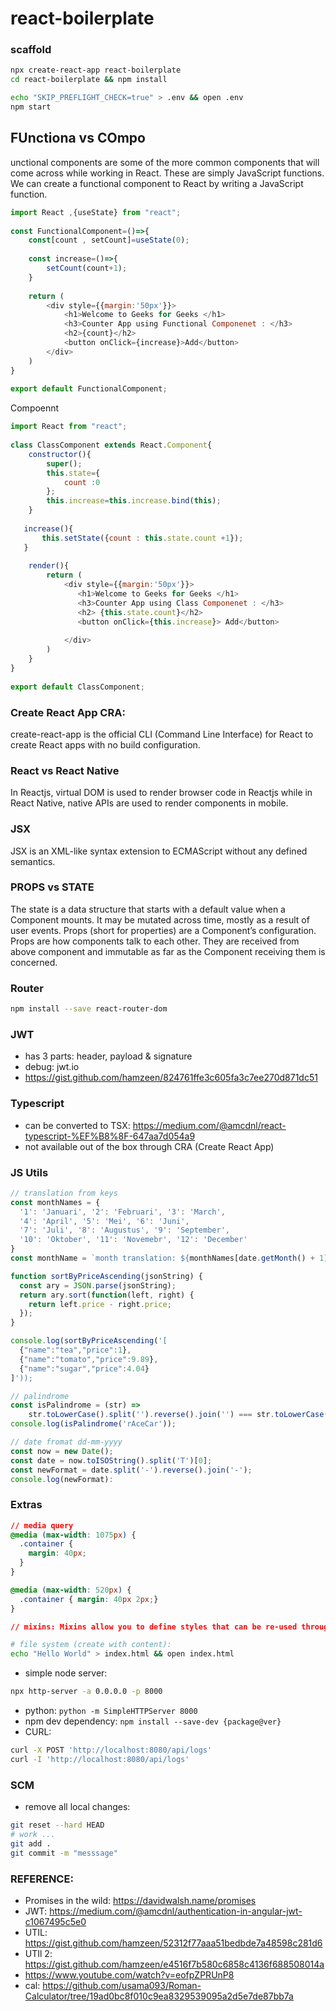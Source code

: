 # react-boilerplate

### scaffold

```sh
npx create-react-app react-boilerplate
cd react-boilerplate && npm install
```
```sh
echo "SKIP_PREFLIGHT_CHECK=true" > .env && open .env
npm start
```

## FUnctiona vs COmpo
unctional components are some of the more common components that will come across while working in React. These are simply JavaScript functions. We can create a functional component to React by writing a JavaScript function.
```js
import React ,{useState} from "react";
 
const FunctionalComponent=()=>{
    const[count , setCount]=useState(0);
 
    const increase=()=>{
        setCount(count+1);
    }
 
    return (
        <div style={{margin:'50px'}}>
            <h1>Welcome to Geeks for Geeks </h1>
            <h3>Counter App using Functional Componenet : </h3>
            <h2>{count}</h2>
            <button onClick={increase}>Add</button>
        </div>
    )
}
 
export default FunctionalComponent;
```

Compoennt 
```js
import React from "react";
 
class ClassComponent extends React.Component{
    constructor(){
        super();
        this.state={
            count :0
        };
        this.increase=this.increase.bind(this);
    }
     
   increase(){
       this.setState({count : this.state.count +1});
   }
 
    render(){
        return (
            <div style={{margin:'50px'}}>
               <h1>Welcome to Geeks for Geeks </h1>
               <h3>Counter App using Class Componenet : </h3>
               <h2> {this.state.count}</h2> 
               <button onClick={this.increase}> Add</button>
 
            </div>
        )
    }
}
 
export default ClassComponent;
```

### Create React App CRA:
create-react-app is the official CLI (Command Line Interface) for React to create React apps with no build configuration.

### React vs React Native
In Reactjs, virtual DOM is used to render browser code in Reactjs while in React Native, native APIs are used to render components in mobile.

### JSX
JSX is an XML-like syntax extension to ECMAScript without any defined semantics.

### PROPS vs STATE
The state is a data structure that starts with a default value when a Component mounts. It may be mutated across time, mostly as a result of user events.
Props (short for properties) are a Component’s configuration. Props are how components talk to each other. They are received from above component and immutable as far as the Component receiving them is concerned.


### Router
```sh
npm install --save react-router-dom
```

### JWT
* has 3 parts: header, payload & signature
* debug: jwt.io
* <https://gist.github.com/hamzeen/824761ffe3c605fa3c7ee270d871dc51>

### Typescript
* can be converted to TSX: <https://medium.com/@amcdnl/react-typescript-%EF%B8%8F-647aa7d054a9>
* not available out of the box through CRA (Create React App)

### JS Utils

```js
// translation from keys
const monthNames = {
  '1': 'Januari', '2': 'Februari', '3': 'March',
  '4': 'April', '5': 'Mei', '6': 'Juni',
  '7': 'Juli', '8': 'Augustus', '9': 'September',
  '10': 'Oktober', '11': 'Novemebr', '12': 'December'
}
const monthName = `month translation: ${monthNames[date.getMonth() + 1]}`;
```

```javascript
function sortByPriceAscending(jsonString) {
  const ary = JSON.parse(jsonString);
  return ary.sort(function(left, right) {
    return left.price - right.price;
  });
}

console.log(sortByPriceAscending('[
  {"name":"tea","price":1},
  {"name":"tomato","price":9.89},
  {"name":"sugar","price":4.04}
]'));
```

```javascript
// palindrome
const isPalindrome = (str) => 
    str.toLowerCase().split('').reverse().join('') === str.toLowerCase();
console.log(isPalindrome('rAceCar'));
```
```javascript
// date fromat dd-mm-yyyy
const now = new Date();
const date = now.toISOString().split('T')[0];
const newFormat = date.split('-').reverse().join('-');
console.log(newFormat):
```


### Extras
```css
// media query
@media (max-width: 1075px) {
  .container {
    margin: 40px;
  }
}

@media (max-width: 520px) {
  .container { margin: 40px 2px;}
}

// mixins: Mixins allow you to define styles that can be re-used throughout your stylesheet.

```

```sh
# file system (create with content):
echo "Hello World" > index.html && open index.html
```
* simple node server: 
```sh
npx http-server -a 0.0.0.0 -p 8000
```

* python: ```python -m SimpleHTTPServer 8000```
* npm dev dependency: ```npm install --save-dev {package@ver}```
* CURL:
```sh
curl -X POST 'http://localhost:8080/api/logs'
curl -I 'http://localhost:8080/api/logs'
```

### SCM
* remove all local changes:
```sh
git reset --hard HEAD
# work ...
git add .
git commit -m "messsage"
```

### REFERENCE: 
* Promises in the wild: https://davidwalsh.name/promises
* JWT: https://medium.com/@amcdnl/authentication-in-angular-jwt-c1067495c5e0
* UTIL: https://gist.github.com/hamzeen/52312f77aaa51bedbde7a48598c281d6
* UTIl 2: https://gist.github.com/hamzeen/e4516f7b580c6858c4136f688508014a
* https://www.youtube.com/watch?v=eofpZPRUnP8
* cal: https://github.com/usama093/Roman-Calculator/tree/19ad0bc8f010c9ea8329539095a2d5e7de87bb7a
